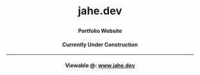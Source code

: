 
# <p align=center>jahe.dev</p>

#### <p align=center>Portfolio Website</p>
#### <p align=center>Currently Under Construction</p>

<hr>

#### <p align=center>Viewable @: www.jahe.dev</p>
